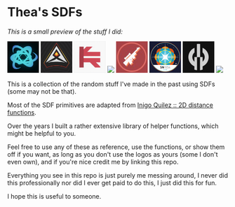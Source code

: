# Thea's SDFs

_This is a small preview of the stuff I did:_

<p align="left">
    <img src="preview/belle.gif" width="72"/>
    <img src="preview/v2.webp" width="72"/>
    <img src="preview/kiarotu.gif" width="72"/>
    <img src="preview/v11.gif" width="72"/>
    <img src="preview/blockshot.gif" width="72"/>
    <img src="preview/sn1054-small.gif" width="72"/>
    <img src="preview/ng.gif" width="72"/>
    <img src="preview/ranks_ap.gif" width="72"/>
</p>

This is a collection of the random stuff I've made in the past using SDFs (some may not be that).

Most of the SDF primitives are adapted from [Inigo Quilez :: 2D distance functions](https://iquilezles.org/articles/distfunctions2d/).

Over the years I built a rather extensive library of helper functions, which might be helpful to you.

Feel free to use any of these as reference, use the functions, or show them off if you want,
as long as you don't use the logos as yours (some I don't even own), and if you're nice credit
me by linking this repo.

Everything you see in this repo is just purely me messing around, I never did this professionally
nor did I ever get paid to do this, I just did this for fun.

I hope this is useful to someone.
